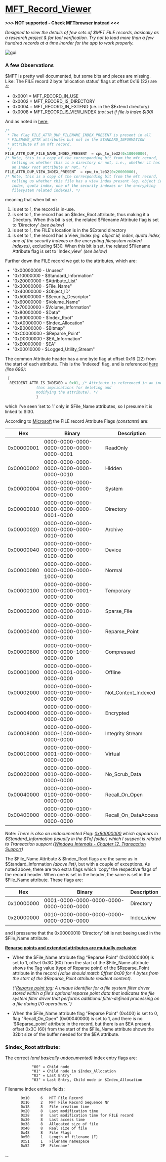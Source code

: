 # [MFT_Record_Viewer](https://github.com/kacos2000/MFT_Record_Viewer/releases/latest)

**>>> NOT supported - Check [MFTbrowser](https://github.com/kacos2000/MFT_Browser#readme) instead <<<**

*Designed to view the details of few sets of $MFT FILE records, basically as a research project & for tool verification.
Try not to load more than a few hundred records at a time inorder for the app to work properly.*

![gui](https://raw.githubusercontent.com/kacos2000/MFT_Record_Viewer/master/i/MFTviewer.jpg)

### A few Observations

$MFT is pretty well documented, but some bits and pieces are missing. Like:
The FILE record 2 byte 'allocation status' flags at offset 0x16 (22) are 4:

  *  0x0001 = MFT_RECORD_IN_USE 
  *  0x0002 = MFT_RECORD_IS_DIRECTORY 
  *  0x0004 = MFT_RECORD_IN_EXTEND (i.e. in the $Extend directory) 
  *  0x0008 = MFT_RECORD_IS_VIEW_INDEX *(not set if file is index $I30)*
  
  And as noted in [here](https://opensource.apple.com/source/ntfs/ntfs-52/kext/ntfs_layout.h),
  ```C++
  /* 
   * The flag FILE_ATTR_DUP_FILENAME_INDEX_PRESENT is present in all 
   * FILENAME_ATTR attributes but not in the STANDARD_INFORMATION 
   * attribute of an mft record. 
   */ 
FILE_ATTR_DUP_FILE_NAME_INDEX_PRESENT  = cpu_to_le32(0x10000000), 
  /* Note, this is a copy of the corresponding bit from the mft record, 
     telling us whether this is a directory or not, i.e., whether it has 
     an index root attribute or not. */ 
  FILE_ATTR_DUP_VIEW_INDEX_PRESENT  = cpu_to_le32(0x20000000), 
  /* Note, this is a copy of the corresponding bit from the mft record, 
     telling us whether this file has a view index present (eg. object id 
     index, quota index, one of the security indexes or the encrypting 
     filesystem related indexes). */ 
```
     
meaning that when bit nr:<br> 
   1. is set to 1, the record is in-use.
   2. is set to 1, the record has an  $Index_Root attribute, thus making it a Directory. When this bit is set, the related $Filename Attribute flag is set to 'Directory' *(see below)*
   3. is set to 1, the FILE's location is in the $Extend directory
   4. is set to 1, the record has a View_Index *(eg. object id, index, quota index, one of the security indexes or the encrypting filesystem related indexes)*, excluding $I30. When this bit is set, the related $Filename Attribute flag is set to 'Index_view' *(see below)*
     
Further down the FILE record we get to the attributes, which are:

  * "0x00000000 - Unused"
  * "0x10000000 - $Standard_Information"
  * "0x20000000 - $Attribute_List"
  * "0x30000000 - $File_Name"
  * "0x40000000 - $Object_ID"
  * "0x50000000 - $Security_Descriptor"
  * "0x60000000 - $Volume_Name"
  * "0x70000000 - $Volume_Information"
  * "0x80000000 - $Data"
  * "0x90000000 - $Index_Root"
  * "0xA0000000 - $Index_Allocation"
  * "0xB0000000 - $Bitmap"
  * "0xC0000000 - $Reparse_Point"
  * "0xD0000000 - $EA_Information"
  * "0xE0000000 - $EA"
  * "0x00010000 - $Logged_Utility_Stream"

The common Attribute header has a one byte flag at offset 0x16 (22) from the start of each attribute. This is the 'Indexed' flag, and is referenced [here](https://opensource.apple.com/source/ntfs/ntfs-52/kext/ntfs_layout.h) *(line 696)*:

  ```C++
   {
    RESIDENT_ATTR_IS_INDEXED = 0x01, /* Attribute is referenced in an index
                (has implications for deleting and
                modifying the attribute). */
                }
```
which  I've seen ‘set to 1’ only in $File_Name attributes, so I presume it is linked to $I30.

According to [Microsoft](https://docs.microsoft.com/en-us/windows/win32/fileio/file-attribute-constants) the FILE record Attribute Flags *(constants)* are:

  Hex|Binary|Description
  ----------|---------------------------------------|------------------
  0x00000001|0000-0000-0000-0000-0000-0000-0000-0001|ReadOnly
  0x00000002|0000-0000-0000-0000-0000-0000-0000-0010|Hidden
  0x00000004|0000-0000-0000-0000-0000-0000-0000-0100|System
  0x00000010|0000-0000-0000-0000-0000-0000-0001-0000|Directory
  0x00000020|0000-0000-0000-0000-0000-0000-0010-0000|Archive
  0x00000040|0000-0000-0000-0000-0000-0000-0100-0000|Device
  0x00000080|0000-0000-0000-0000-0000-0000-1000-0000|Normal
  0x00000100|0000-0000-0000-0000-0000-0001-0000-0000|Temporary
  0x00000200|0000-0000-0000-0000-0000-0010-0000-0000|Sparse_File
  0x00000400|0000-0000-0000-0000-0000-0100-0000-0000|Reparse_Point
  0x00000800|0000-0000-0000-0000-0000-1000-0000-0000|Compressed
  0x00001000|0000-0000-0000-0000-0001-0000-0000-0000|Offline
  0x00002000|0000-0000-0000-0000-0010-0000-0000-0000|Not_Content_Indexed
  0x00004000|0000-0000-0000-0000-0100-0000-0000-0000|Encrypted
  0x00008000|0000-0000-0000-0000-1000-0000-0000-0000|Integrity Stream
  0x00010000|0000-0000-0000-0001-0000-0000-0000-0000|Virtual
  0x00020000|0000-0000-0000-0010-0000-0000-0000-0000|No_Scrub_Data
  0x00040000|0000-0000-0000-0100-0000-0000-0000-0000|Recall_On_Open
  0x00400000|0000-0000-0100-0000-0000-0000-0000-0000|Recall_On_DataAccess


Note: *There is also an undocumented Flag: [0x80000000](https://twitter.com/port139/status/1011932508651282432) which appears in $Standard_Information (usually in the $Txf folder) which I suspect is related to Transaction support ([Windows Internals - Chapter 12, Transaction Support](https://repo.zenk-security.com/Linux%20et%20systemes%20d.exploitations/Windows%20Internals%20Part%202_6th%20Edition.pdf))* 

The $File_Name Attribute & $Index_Root flags are the same as in $Standard_Information *(above list)*, but with a couple of exceptions. As noted above, there are two extra flags which 'copy' the respective flags of the record header. When one is set in the header, the same is set in the $File_Name attribute. These flags are:

  Hex|Binary|Description
  ----------|---------------------------------------|------------------
  0x10000000|0001-0000-0000-0000-0000-0000-0000-0000|Directory
  0x20000000|0010-0000-0000-0000-0000-0000-0000-0000|Index_view

and I pressume that the 0x00000010 'Directory' bit is not beeing used in the $File_Name attribute. 

  **[Reparse points and extended attributes are mutually exclusive](https://docs.microsoft.com/en-us/windows/win32/fileio/reparse-points?redirectedfrom=MSDN)**
  - When the $File_Name attribute flag “Reparse Point” (0x00000400) is set to 1, offset 0x3C (60) from the start of the $File_Name attribute shows the [Tag](https://docs.microsoft.com/en-us/openspecs/windows_protocols/ms-fscc/c8e77b37-3909-4fe6-a4ea-2b9d423b1ee4) value (type of Reparse point) of the $Reparse_Point attribute in the record *(value should match 0ffset 0x00 for 4 bytes from the start of the $Reparse_Point attribute resident content)*.

     *("[Reparse point tag](https://docs.microsoft.com/en-us/windows/win32/fileio/reparse-points):  A unique identifier for a file system filter driver stored within a file's optional reparse point data that indicates the file system filter driver that performs additional filter-defined processing on a file during I/O operations.")*

  - When the $File_Name attribute flag "Reparse Point” (0x400) is set to 0, flag "Recall_On_Open" (0x00040000) is set to 1, and there is no '$Reparse_point' attribute in the record, but there is an $EA present, offset 0x3C (60) from the start of the $File_Name attribute shows the 32bit size of the buffer needed for the $EA attribute.

### $Index_Root attribute:
The correct *(and basically undocumented)* index entry flags are:
 ```
             "00" = Child node
             "01" = Child node in $Index_Allocation
             "02" = Last Entry"
             "03" = Last Entry, Child node in $Index_Allocation
```
Filename index entries fields:
```
       0x10 	6 	MFT File Record 
       0x16 	2 	MFT File Record Sequence Nr
       0x18 	8 	File creation time
       0x20 	8 	Last modification time
       0x28 	8 	Last modification time for FILE record
       0x30 	8 	Last access time
       0x38 	8 	Allocated size of file
       0x40 	8 	Real size of file
       0x48 	8 	File Flags
       0x50 	1 	Length of filename (F)
       0x51 	1 	Filename namespace
       0x52 	2F 	Filename'
```
._
